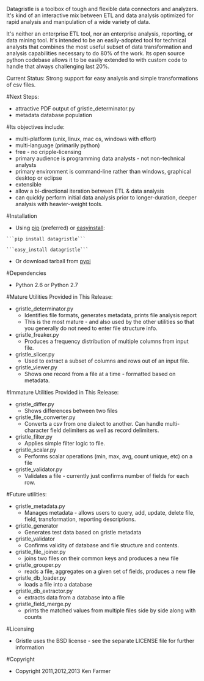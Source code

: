 Datagristle is a toolbox of tough and flexible data connectors and analyzers.  
It's kind of an interactive mix between ETL and data analysis optimized for 
rapid analysis and manipulation of a wide variety of data.

It's neither an enterprise ETL tool, nor an enterprise analysis, reporting, 
or data mining tool.  It's intended to be an easily-adopted tool for technical
analysts that combines the most useful subset of data transformation and 
analysis capabilities necessary to do 80% of the work.  Its open source python
codebase allows it to be easily extended to with custom code to handle that
always challenging last 20%.

Current Status:  Strong support for easy analysis and simple transformations of
csv files. 

#Next Steps:  

   * attractive PDF output of gristle_determinator.py
   * metadata database population

#Its objectives include:

   * multi-platform (unix, linux, mac os, windows with effort) 
   * multi-language (primarily python)
   * free - no cripple-licensing
   * primary audience is programming data analysts - not non-technical analysts
   * primary environment is command-line rather than windows, graphical desktop
     or eclipse
   * extensible
   * allow a bi-directional iteration between ETL & data analysis
   * can quickly perform initial data analysis prior to longer-duration, deeper
     analysis with heavier-weight tools.


#Installation

   * Using [pip](http://www.pip-installer.org/en/latest/) (preferred) or [easyinstall](http://peak.telecommunity.com/DevCenter/EasyInstall):

    ```pip install datagristle```

    ```easy_install datagristle```

   * Or download tarball from [pypi](http://pypi.python.org/pypi/datagristle)


#Dependencies

   * Python 2.6 or Python 2.7

#Mature Utilities Provided in This Release:

   * gristle_determinator.py 
       - Identifies file formats, generates metadata, prints file analysis report
       - This is the most mature - and also used by the other utilities so that 
         you generally do not need to enter file structure info.
   * gristle_freaker.py
       - Produces a frequency distribution of multiple columns from input file.
   * gristle_slicer.py
       - Used to extract a subset of columns and rows out of an input file.
   * gristle_viewer.py
       - Shows one record from a file at a time - formatted based on metadata. 

#Immature Utilities Provided in This Release:

   * gristle_differ.py
       - Shows differences between two files
   * gristle_file\_converter.py
       - Converts a csv from one dialect to another.  Can handle multi-character
         field delimiters as well as record delimiters.
   * gristle_filter.py 
       - Applies simple filter logic to file.
   * gristle_scalar.py
       - Performs scalar operations (min, max, avg, count unique, etc) on a file
   * gristle_validator.py
       - Validates a file - currently just confirms number of fields for each row.

#Future utilities:

   * gristle_metadata.py 
       - Manages metadata - allows users to query, add, update, delete
         file, field, transformation, reporting descriptions.
   * gristle_generator
       - Generates test data based on gristle metadata
   * gristle_validator 
       - Confirms validity of database and file structure and contents.
   * gristle_file\_joiner.py
       - joins two files on their common keys and produces a new file
   * gristle_grouper.py
       - reads a file, aggregates on a given set of fields, produces a new file
   * gristle_db\_loader.py 
       - loads a file into a database
   * gristle_db\_extractor.py 
       - extracts data from a database into a file
   * gristle_field\_merge.py 
       - prints the matched values from multiple files side by side along with counts

#Licensing

   * Gristle uses the BSD license - see the separate LICENSE file for further 
     information


#Copyright

   * Copyright 2011,2012,2013 Ken Farmer

